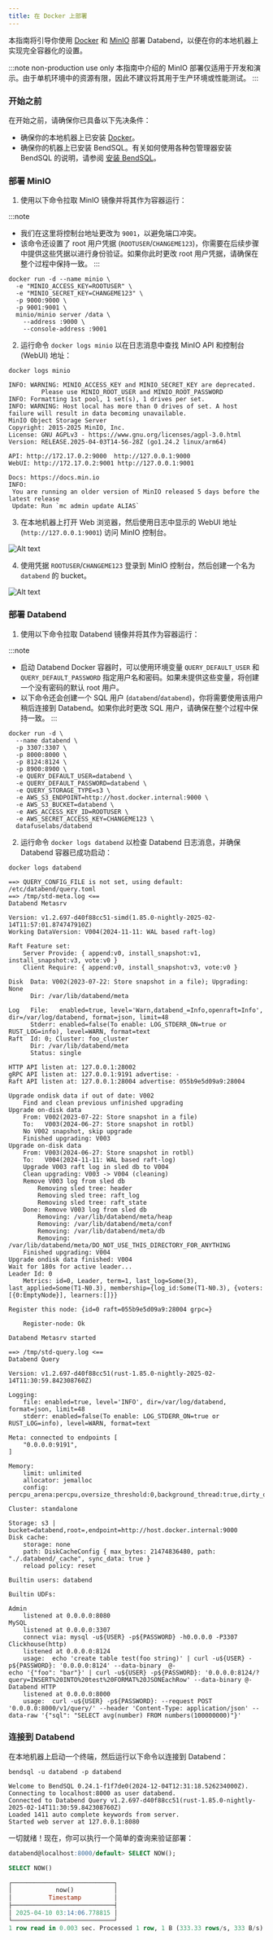 ```yaml
---
title: 在 Docker 上部署
---
```


本指南将引导你使用 [Docker](https://www.docker.com/) 和 [MinIO](https://min.io/) 部署 Databend，以便在你的本地机器上实现完全容器化的设置。

:::note non-production use only
本指南中介绍的 MinIO 部署仅适用于开发和演示。由于单机环境中的资源有限，因此不建议将其用于生产环境或性能测试。
:::

### 开始之前

在开始之前，请确保你已具备以下先决条件：

- 确保你的本地机器上已安装 [Docker](https://www.docker.com/)。
- 确保你的机器上已安装 BendSQL。有关如何使用各种包管理器安装 BendSQL 的说明，请参阅 [安装 BendSQL](/guides/sql-clients/bendsql/#installing-bendsql)。

### 部署 MinIO

1. 使用以下命令拉取 MinIO 镜像并将其作为容器运行：

:::note

- 我们在这里将控制台地址更改为 `9001`，以避免端口冲突。
- 该命令还设置了 root 用户凭据 (`ROOTUSER`/`CHANGEME123`)，你需要在后续步骤中提供这些凭据以进行身份验证。如果你此时更改 root 用户凭据，请确保在整个过程中保持一致。
  :::

```shell
docker run -d --name minio \
  -e "MINIO_ACCESS_KEY=ROOTUSER" \
  -e "MINIO_SECRET_KEY=CHANGEME123" \
  -p 9000:9000 \
  -p 9001:9001 \
  minio/minio server /data \
    --address :9000 \
    --console-address :9001
```

2. 运行命令 `docker logs minio` 以在日志消息中查找 MinIO API 和控制台 (WebUI) 地址：

```shell
docker logs minio
```

```
INFO: WARNING: MINIO_ACCESS_KEY and MINIO_SECRET_KEY are deprecated.
         Please use MINIO_ROOT_USER and MINIO_ROOT_PASSWORD
INFO: Formatting 1st pool, 1 set(s), 1 drives per set.
INFO: WARNING: Host local has more than 0 drives of set. A host failure will result in data becoming unavailable.
MinIO Object Storage Server
Copyright: 2015-2025 MinIO, Inc.
License: GNU AGPLv3 - https://www.gnu.org/licenses/agpl-3.0.html
Version: RELEASE.2025-04-03T14-56-28Z (go1.24.2 linux/arm64)

API: http://172.17.0.2:9000  http://127.0.0.1:9000
WebUI: http://172.17.0.2:9001 http://127.0.0.1:9001

Docs: https://docs.min.io
INFO:
 You are running an older version of MinIO released 5 days before the latest release
 Update: Run `mc admin update ALIAS`
```

3. 在本地机器上打开 Web 浏览器，然后使用日志中显示的 WebUI 地址 (`http://127.0.0.1:9001`) 访问 MinIO 控制台。

![Alt text](/img/deploy/docker-minio.png)

4. 使用凭据 `ROOTUSER`/`CHANGEME123` 登录到 MinIO 控制台，然后创建一个名为 `databend` 的 bucket。

![Alt text](/img/deploy/docker-bucket.png)

### 部署 Databend

1. 使用以下命令拉取 Databend 镜像并将其作为容器运行：

:::note

- 启动 Databend Docker 容器时，可以使用环境变量 `QUERY_DEFAULT_USER` 和 `QUERY_DEFAULT_PASSWORD` 指定用户名和密码。如果未提供这些变量，将创建一个没有密码的默认 root 用户。
- 以下命令还会创建一个 SQL 用户 (`databend`/`databend`)，你将需要使用该用户稍后连接到 Databend。如果你此时更改 SQL 用户，请确保在整个过程中保持一致。
  :::

```shell
docker run -d \
  --name databend \
  -p 3307:3307 \
  -p 8000:8000 \
  -p 8124:8124 \
  -p 8900:8900 \
  -e QUERY_DEFAULT_USER=databend \
  -e QUERY_DEFAULT_PASSWORD=databend \
  -e QUERY_STORAGE_TYPE=s3 \
  -e AWS_S3_ENDPOINT=http://host.docker.internal:9000 \
  -e AWS_S3_BUCKET=databend \
  -e AWS_ACCESS_KEY_ID=ROOTUSER \
  -e AWS_SECRET_ACCESS_KEY=CHANGEME123 \
  datafuselabs/databend
```

2. 运行命令 `docker logs databend` 以检查 Databend 日志消息，并确保 Databend 容器已成功启动：

```shell
docker logs databend
```

```shell
==> QUERY_CONFIG_FILE is not set, using default: /etc/databend/query.toml
==> /tmp/std-meta.log <==
Databend Metasrv

Version: v1.2.697-d40f88cc51-simd(1.85.0-nightly-2025-02-14T11:57:01.874747910Z)
Working DataVersion: V004(2024-11-11: WAL based raft-log)

Raft Feature set:
    Server Provide: { append:v0, install_snapshot:v1, install_snapshot:v3, vote:v0 }
    Client Require: { append:v0, install_snapshot:v3, vote:v0 }

Disk  Data: V002(2023-07-22: Store snapshot in a file); Upgrading: None
      Dir: /var/lib/databend/meta

Log   File:   enabled=true, level='Warn,databend_=Info,openraft=Info', dir=/var/log/databend, format=json, limit=48
      Stderr: enabled=false(To enable: LOG_STDERR_ON=true or RUST_LOG=info), level=WARN, format=text
Raft  Id: 0; Cluster: foo_cluster
      Dir: /var/lib/databend/meta
      Status: single

HTTP API listen at: 127.0.0.1:28002
gRPC API listen at: 127.0.0.1:9191 advertise: -
Raft API listen at: 127.0.0.1:28004 advertise: 055b9e5d09a9:28004

Upgrade ondisk data if out of date: V002
    Find and clean previous unfinished upgrading
Upgrade on-disk data
    From: V002(2023-07-22: Store snapshot in a file)
    To:   V003(2024-06-27: Store snapshot in rotbl)
    No V002 snapshot, skip upgrade
    Finished upgrading: V003
Upgrade on-disk data
    From: V003(2024-06-27: Store snapshot in rotbl)
    To:   V004(2024-11-11: WAL based raft-log)
    Upgrade V003 raft log in sled db to V004
    Clean upgrading: V003 -> V004 (cleaning)
    Remove V003 log from sled db
        Removing sled tree: header
        Removing sled tree: raft_log
        Removing sled tree: raft_state
    Done: Remove V003 log from sled db
        Removing: /var/lib/databend/meta/heap
        Removing: /var/lib/databend/meta/conf
        Removing: /var/lib/databend/meta/db
        Removing: /var/lib/databend/meta/DO_NOT_USE_THIS_DIRECTORY_FOR_ANYTHING
    Finished upgrading: V004
Upgrade ondisk data finished: V004
Wait for 180s for active leader...
Leader Id: 0
    Metrics: id=0, Leader, term=1, last_log=Some(3), last_applied=Some(T1-N0.3), membership={log_id:Some(T1-N0.3), {voters:[{0:EmptyNode}], learners:[]}}

Register this node: {id=0 raft=055b9e5d09a9:28004 grpc=}

    Register-node: Ok

Databend Metasrv started

==> /tmp/std-query.log <==
Databend Query

Version: v1.2.697-d40f88cc51(rust-1.85.0-nightly-2025-02-14T11:30:59.842308760Z)

Logging:
    file: enabled=true, level='INFO', dir=/var/log/databend, format=json, limit=48
    stderr: enabled=false(To enable: LOG_STDERR_ON=true or RUST_LOG=info), level=WARN, format=text

Meta: connected to endpoints [
    "0.0.0.0:9191",
]

Memory:
    limit: unlimited
    allocator: jemalloc
    config: percpu_arena:percpu,oversize_threshold:0,background_thread:true,dirty_decay_ms:5000,muzzy_decay_ms:5000

Cluster: standalone

Storage: s3 | bucket=databend,root=,endpoint=http://host.docker.internal:9000
Disk cache:
    storage: none
    path: DiskCacheConfig { max_bytes: 21474836480, path: "./.databend/_cache", sync_data: true }
    reload policy: reset

Builtin users: databend

Builtin UDFs:

Admin
    listened at 0.0.0.0:8080
MySQL
    listened at 0.0.0.0:3307
    connect via: mysql -u${USER} -p${PASSWORD} -h0.0.0.0 -P3307
Clickhouse(http)
    listened at 0.0.0.0:8124
    usage:  echo 'create table test(foo string)' | curl -u${USER} -p${PASSWORD}: '0.0.0.0:8124' --data-binary  @-
echo '{"foo": "bar"}' | curl -u${USER} -p${PASSWORD}: '0.0.0.0:8124/?query=INSERT%20INTO%20test%20FORMAT%20JSONEachRow' --data-binary @-
Databend HTTP
    listened at 0.0.0.0:8000
    usage:  curl -u${USER} -p${PASSWORD}: --request POST '0.0.0.0:8000/v1/query/' --header 'Content-Type: application/json' --data-raw '{"sql": "SELECT avg(number) FROM numbers(100000000)"}'
```

### 连接到 Databend

在本地机器上启动一个终端，然后运行以下命令以连接到 Databend：

```shell
bendsql -u databend -p databend
```

```shell
Welcome to BendSQL 0.24.1-f1f7de0(2024-12-04T12:31:18.526234000Z).
Connecting to localhost:8000 as user databend.
Connected to Databend Query v1.2.697-d40f88cc51(rust-1.85.0-nightly-2025-02-14T11:30:59.842308760Z)
Loaded 1411 auto complete keywords from server.
Started web server at 127.0.0.1:8080
```

一切就绪！现在，你可以执行一个简单的查询来验证部署：

```sql
databend@localhost:8000/default> SELECT NOW();

SELECT NOW()

┌────────────────────────────┐
│            now()           │
│          Timestamp         │
├────────────────────────────┤
│ 2025-04-10 03:14:06.778815 │
└────────────────────────────┘
1 row read in 0.003 sec. Processed 1 row, 1 B (333.33 rows/s, 333 B/s)
```